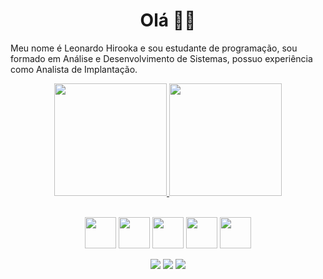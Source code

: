 <h1 align="center">Olá 👋🏻</h1> 
<p>Meu nome é Leonardo Hirooka e sou estudante de programação, sou formado em Análise e Desenvolvimento de Sistemas, possuo experiência como Analista de Implantação.
</p>
  
<div align="center">
<a href="https://github.com/Hirook4">
<img height="180em" src="https://github-readme-stats.vercel.app/api?username=Hirook4&show_icons=true&include_all_commits=true&count_private=true&theme=dark"/> 
<img height="180em" src="https://github-readme-stats.vercel.app/api/top-langs/?username=Hirook4&layout=compact&langs_count=8&theme=dark"/>
</a>

</br>
</br>

<p align="center"> 
<img src="https://skillicons.dev/icons?i=html" height="50"/>
<img src="https://skillicons.dev/icons?i=css" height="50"/>
<img src="https://skillicons.dev/icons?i=js" height="50"/>
<img src="https://skillicons.dev/icons?i=vscode" height="50"/>
<img src="https://skillicons.dev/icons?i=git" height="50"/>
</p>
       
<div align="center">
<a href="mailto:leonardohirooka@hotmail.com" target="_blank"><img src="https://img.shields.io/badge/Email-000000?style=for-the-badge&logo=gmail&logoColor=white" target="_blank"></a>
<a href="https://www.linkedin.com/in/leonardohirooka/" target="_blank"><img src="https://img.shields.io/badge/-LinkedIn-0072b1?style=for-the-badge&logo=linkedin&logoColor=white" target="_blank"></a>
<a href="https://www.instagram.com/leohirooka" target="_blank"><img src="https://img.shields.io/badge/-Instagram-cd486b?style=for-the-badge&logo=instagram&logoColor=white" target="_blank"></a>   
</div>
